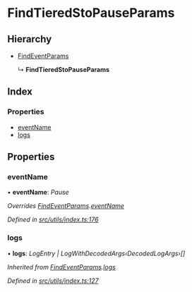 # FindTieredStoPauseParams

## Hierarchy

* [FindEventParams](_utils_index_.findeventparams.md)

  ↳ **FindTieredStoPauseParams**

## Index

### Properties

* [eventName](_utils_index_.findtieredstopauseparams.md#eventname)
* [logs](_utils_index_.findtieredstopauseparams.md#logs)

## Properties

### eventName

• **eventName**: _Pause_

_Overrides_ [_FindEventParams_](_utils_index_.findeventparams.md)_._[_eventName_](_utils_index_.findeventparams.md#eventname)

_Defined in_ [_src/utils/index.ts:176_](https://github.com/PolymathNetwork/polymath-sdk/blob/550676f/src/utils/index.ts#L176)

### logs

• **logs**: _LogEntry \| LogWithDecodedArgs‹DecodedLogArgs›\[\]_

_Inherited from_ [_FindEventParams_](_utils_index_.findeventparams.md)_._[_logs_](_utils_index_.findeventparams.md#logs)

_Defined in_ [_src/utils/index.ts:127_](https://github.com/PolymathNetwork/polymath-sdk/blob/550676f/src/utils/index.ts#L127)

